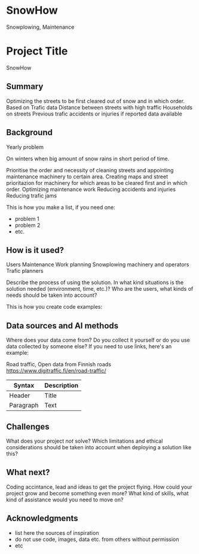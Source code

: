 # SnowHow
Snowplowing, Maintenance
<!-- This is the markdown template for the final project of the Building AI course, 
created by Reaktor Innovations and University of Helsinki. 
Copy the template, paste it to your GitHub README and edit! -->

# Project Title

SnowHow

## Summary

Optimizing the streets to be first cleared out of snow and in which order.
Based on 
Trafic data
Distance between streets with high traffic
Households on streets
Previous trafic accidents or injuries if reported data available

## Background
Yearly problem

On winters when big amount of snow rains in short period of time.

Prioritise the order and necessity of cleaning streets and appointing maintenance machinery to certain area.
Creating maps and street prioritazion for machinery for which areas to be cleared first and in which order.
Optimizing maintenance work
Reducing accidents and injuries
Reducing trafic jams

This is how you make a list, if you need one:
* problem 1
* problem 2
* etc.


## How is it used?

Users 
Maintenance Work planning 
Snowplowing machinery and operators
Trafic planners


Describe the process of using the solution. In what kind situations is the solution needed (environment, time, etc.)? Who are the users, what kinds of needs should be taken into account?

This is how you create code examples:


## Data sources and AI methods
Where does your data come from? Do you collect it yourself or do you use data collected by someone else?
If you need to use links, here's an example:

Road traffic, Open data from Finnish roads
https://www.digitraffic.fi/en/road-traffic/


| Syntax      | Description |
| ----------- | ----------- |
| Header      | Title       |
| Paragraph   | Text        |

## Challenges

What does your project _not_ solve? Which limitations and ethical considerations should be taken into account when deploying a solution like this?

## What next?

Coding accintance, lead and ideas to get the project flying.
How could your project grow and become something even more? What kind of skills, what kind of assistance would you need to move on? 


## Acknowledgments

* list here the sources of inspiration 
* do not use code, images, data etc. from others without permission
* etc
